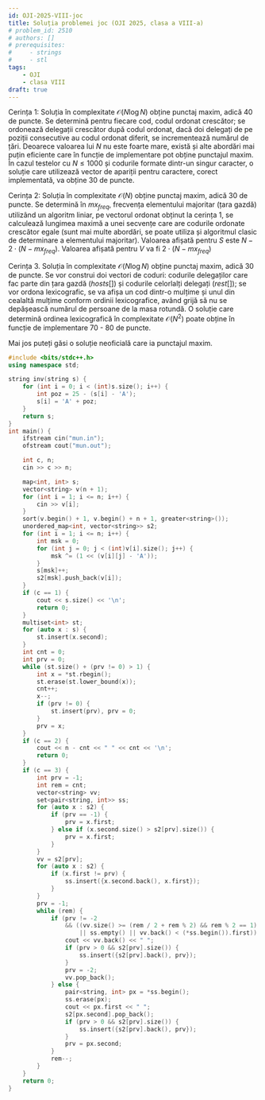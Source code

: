 ```yaml
---
id: OJI-2025-VIII-joc
title: Soluția problemei joc (OJI 2025, clasa a VIII-a)
# problem_id: 2510
# authors: []
# prerequisites:
#     - strings
#     - stl
tags:
    - OJI
    - clasa VIII
draft: true
---
```


Cerința 1: Soluția în complexitate $\mathcal{O}(N \log N)$ obține punctaj maxim,
adică 40 de puncte. Se determină pentru fiecare cod, codul ordonat crescător; se
ordonează delegații crescător după codul ordonat, dacă doi delegați de pe
poziții consecutive au codul ordonat diferit, se incrementează numărul de țări.
Deoarece valoarea lui $N$ nu este foarte mare, există și alte abordări mai puțin
eficiente care în funcție de implementare pot obține punctajul maxim. În cazul
testelor cu $N \leq 1000$ și codurile formate dintr-un singur caracter, o
soluție care utilizează vector de apariții pentru caractere, corect
implementată, va obține 30 de puncte.

Cerința 2: Soluția în complexitate $\mathcal{O}(N)$ obține punctaj maxim, adică
30 de puncte. Se determină în $mx_{freq}$, frecvența elementului majoritar (țara
gazdă) utilizând un algoritm liniar, pe vectorul ordonat obținut la cerința 1,
se calculează lungimea maximă a unei secvențe care are codurile ordonate
crescător egale (sunt mai multe abordări, se poate utiliza și algoritmul clasic
de determinare a elementului majoritar). Valoarea afișată pentru $S$ este $N − 2
\cdot (N − mx_{freq})$. Valoarea afișată pentru $V$ va fi $2 \cdot (N −
mx_{freq})$

Cerința 3. Soluția în complexitate $\mathcal{O}(N \log N)$ obține punctaj maxim,
adică 30 de puncte. Se vor construi doi vectori de coduri: codurile delegaților
care fac parte din țara gazdă $(hosts[])$ și codurile celorlalți delegați
$(rest[])$; se vor ordona lexicografic, se va afișa un cod dintr-o mulțime și
unul din cealaltă mulțime conform ordinii lexicografice, având grijă să nu se
depășească numărul de persoane de la masa rotundă. O soluție care determină
ordinea lexicografică în complexitate $\mathcal{O}(N^2)$ poate obține în funcție
de implementare 70 - 80 de puncte.

Mai jos puteți găsi o soluție neoficială care ia punctajul maxim.

```cpp
#include <bits/stdc++.h>
using namespace std;

string inv(string s) {
    for (int i = 0; i < (int)s.size(); i++) {
        int poz = 25 - (s[i] - 'A');
        s[i] = 'A' + poz;
    }
    return s;
}
int main() {
    ifstream cin("mun.in");
    ofstream cout("mun.out");

    int c, n;
    cin >> c >> n;

    map<int, int> s;
    vector<string> v(n + 1);
    for (int i = 1; i <= n; i++) {
        cin >> v[i];
    }
    sort(v.begin() + 1, v.begin() + n + 1, greater<string>());
    unordered_map<int, vector<string>> s2;
    for (int i = 1; i <= n; i++) {
        int msk = 0;
        for (int j = 0; j < (int)v[i].size(); j++) {
            msk ^= (1 << (v[i][j] - 'A'));
        }
        s[msk]++;
        s2[msk].push_back(v[i]);
    }
    if (c == 1) {
        cout << s.size() << '\n';
        return 0;
    }
    multiset<int> st;
    for (auto x : s) {
        st.insert(x.second);
    }
    int cnt = 0;
    int prv = 0;
    while (st.size() + (prv != 0) > 1) {
        int x = *st.rbegin();
        st.erase(st.lower_bound(x));
        cnt++;
        x--;
        if (prv != 0) {
            st.insert(prv), prv = 0;
        }
        prv = x;
    }
    if (c == 2) {
        cout << n - cnt << " " << cnt << '\n';
        return 0;
    }
    if (c == 3) {
        int prv = -1;
        int rem = cnt;
        vector<string> vv;
        set<pair<string, int>> ss;
        for (auto x : s2) {
            if (prv == -1) {
                prv = x.first;
            } else if (x.second.size() > s2[prv].size()) {
                prv = x.first;
            }
        }
        vv = s2[prv];
        for (auto x : s2) {
            if (x.first != prv) {
                ss.insert({x.second.back(), x.first});
            }
        }
        prv = -1;
        while (rem) {
            if (prv != -2
                && ((vv.size() >= (rem / 2 + rem % 2) && rem % 2 == 1)
                    || ss.empty() || vv.back() < (*ss.begin()).first)) {
                cout << vv.back() << " ";
                if (prv > 0 && s2[prv].size()) {
                    ss.insert({s2[prv].back(), prv});
                }
                prv = -2;
                vv.pop_back();
            } else {
                pair<string, int> px = *ss.begin();
                ss.erase(px);
                cout << px.first << " ";
                s2[px.second].pop_back();
                if (prv > 0 && s2[prv].size()) {
                    ss.insert({s2[prv].back(), prv});
                }
                prv = px.second;
            }
            rem--;
        }
    }
    return 0;
}
```
